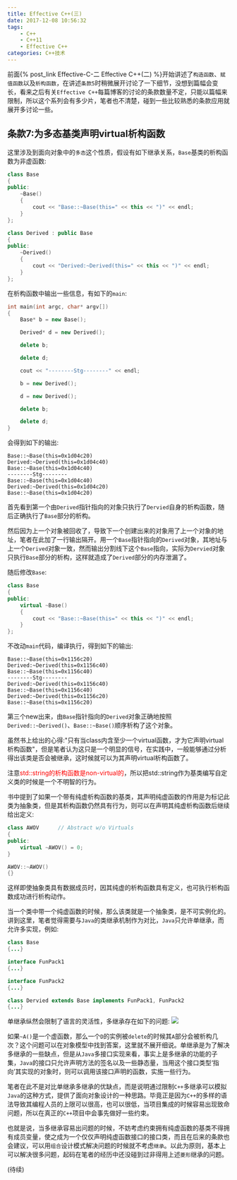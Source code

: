 ```yaml
---
title: Effective C++(三)
date: 2017-12-08 10:56:32
tags:
	- C++
	- C++11
	- Effective C++
categories: C++技术
---
```


前面{% post_link Effective-C-二 Effective C++(二) %}开始讲述了`构造函数`、`赋值函数`以及`析构函数`，在讲述`条款5`时稍微展开讨论了一下细节，没想到篇幅会变长，看来之后有关`Effective C++`每篇博客的讨论的条款数量不定，只能以篇幅来限制，所以这个系列会有多少片，笔者也不清楚，碰到一些比较熟悉的条款应用就展开多讨论一些。

## 条款7:为多态基类声明virtual析构函数

这里涉及到面向对象中的`多态`这个性质，假设有如下继承关系，`Base`基类的析构函数为非虚函数:
``` c++
class Base
{
public:
	~Base()
	{
		cout << "Base::~Base(this=" << this << ")" << endl;
	}
};

class Derived : public Base
{
public:
	~Derived()
	{
		cout << "Derived:~Derived(this=" << this << ")" << endl;
	}
};
```
在析构函数中输出一些信息，有如下的`main`:
``` c++
int main(int argc, char* argv[])
{
	Base* b = new Base();

    Derived* d = new Derived();

    delete b;

    delete d;

    cout << "--------Stg--------" << endl;

    b = new Derived();

    d = new Derived();

    delete b;

    delete d;
}
```
会得到如下的输出:
``` text
Base::~Base(this=0x1d04c20)
Derived:~Derived(this=0x1d04c40)
Base::~Base(this=0x1d04c40)
--------Stg--------
Base::~Base(this=0x1d04c40)
Derived:~Derived(this=0x1d04c20)
Base::~Base(this=0x1d04c20)
```
首先看到第一个由`Derived`指针指向的对象只执行了`Dervied`自身的析构函数，随后正确执行了`Base`部分的析构。

然后因为上一个对象被回收了，导致下一个创建出来的对象用了上一个对象的地址，笔者在此加了一行输出隔开。用一个`Base`指针指向的`Derived`对象，其地址与上一个`Derived`对象一致，然而输出分割线下这个`Base`指向，实际为`Dervied`对象只执行`Base`部分的析构，这样就造成了`Derived`部分的内存泄漏了。

随后修改`Base`:
``` c++
class Base
{
public:
	virtual ~Base()
	{
		cout << "Base::~Base(this=" << this << ")" << endl;
	}
};
```
不改动`main`代码，编译执行，得到如下的输出:
``` text
Base::~Base(this=0x1156c20)
Derived:~Derived(this=0x1156c40)
Base::~Base(this=0x1156c40)
--------Stg--------
Derived:~Derived(this=0x1156c40)
Base::~Base(this=0x1156c40)
Derived:~Derived(this=0x1156c20)
Base::~Base(this=0x1156c20)
```
第三个new出来，由`Base`指针指向的`Derived`对象正确地按照`Derived::~Derived()`、`Base::~Base()`顺序析构了这个对象。

虽然书上给出的心得:"只有当class内含至少一个virtual函数，才为它声明virtual析构函数"，但是笔者认为这只是一个明显的信号，在实践中，一般能够通过分析得出该类是否会被继承，这时候就可以为其声明virtual析构函数了。

注意<font color="red">std::string的析构函数是non-virtual的</font>，所以把std::string作为基类编写自定义类的时候是一个不明智的行为。

书中提到了如果一个带有纯虚析构函数的基类，其声明纯虚函数的作用是为标记此类为抽象类，但是其析构函数仍然具有行为，则可以在声明其纯虚析构函数后继续给出定义:
``` c++
class AWOV 		// Abstract w/o Virtuals
{
public:
	virtual ~AWOV() = 0;
}

AWOV::~AWOV()
{}
```
这样即使抽象类具有数据成员时，因其纯虚的析构函数具有定义，也可执行析构函数成功进行析构动作。

当一个类中带一个纯虚函数的时候，那么该类就是一个抽象类，是不可实例化的。讲到这里，笔者觉得需要与`Java`的类继承机制作为对比，`Java`只允许单继承，而允许多实现，例如:
``` java
class Base
{...}

interface FunPack1
{...}

interface FunPack2
{...}

class Dervied extends Base implements FunPack1, FunPack2
{...}
```
单继承纵然会限制了语言的灵活性，多继承存在如下的问题:
![](Effective-C-三/inher0.jpg)

如果`~A()`是一个虚函数，那么一个`D`的实例被`delete`的时候其`A`部分会被析构几次？这个问题可以在对象模型中找到答案，这里就不展开细说。单继承是为了解决多继承的一些缺点，但是从`Java`多接口实现来看，事实上是多继承的功能的子集，`Java`的接口只允许声明方法的签名以及一些静态量，当用这个接口类型‘指向’其实现的对象时，则可以调用该接口声明的函数，实施一些行为。

笔者在此不是对比单继承多继承的优缺点，而是说明通过限制`C++`多继承可以模拟`Java`的这种方式，提供了面向对象设计的一种思路。毕竟正是因为`C++`的多样的语法导致其编程人员的上限可以很高，也可以很低，当项目集成的时候容易出现致命问题，所以在真正的`C++`项目中会事先做好一些约束。

也就是说，当多继承容易出问题的时候，不妨考虑约束拥有纯虚函数的基类不得拥有成员变量，使之成为一个仅仅声明纯虚函数接口的接口类，而且在后来的条款也会建议，可以用`组合`设计模式解决问题的时候就不考虑`继承`。以此为原则，基本上可以解决很多问题，起码在笔者的经历中还没碰到过非得用上述`菱形`继承的问题。

(待续)